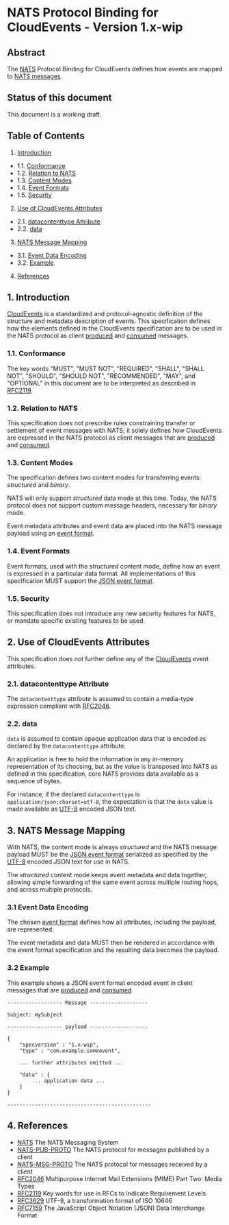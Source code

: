 # NATS Protocol Binding for CloudEvents - Version 1.x-wip

## Abstract

The [NATS][nats] Protocol Binding for CloudEvents defines how events are mapped
to [NATS messages][nats-msg-proto].

## Status of this document

This document is a working draft.

## Table of Contents

1. [Introduction](#1-introduction)

- 1.1. [Conformance](#11-conformance)
- 1.2. [Relation to NATS](#12-relation-to-nats)
- 1.3. [Content Modes](#13-content-modes)
- 1.4. [Event Formats](#14-event-formats)
- 1.5. [Security](#15-security)

2. [Use of CloudEvents Attributes](#2-use-of-cloudevents-attributes)

- 2.1. [datacontenttype Attribute](#21-datacontenttype-attribute)
- 2.2. [data](#22-data)

3. [NATS Message Mapping](#3-nats-message-mapping)

- 3.1. [Event Data Encoding](#31-event-data-encoding)
- 3.2. [Example](#32-example)

4. [References](#4-references)

## 1. Introduction

[CloudEvents][ce] is a standardized and protocol-agnostic definition of the
structure and metadata description of events. This specification defines how the
elements defined in the CloudEvents specification are to be used in the NATS
protocol as client [produced][nats-pub-proto] and [consumed][nats-msg-proto]
messages.

### 1.1. Conformance

The key words "MUST", "MUST NOT", "REQUIRED", "SHALL", "SHALL NOT", "SHOULD",
"SHOULD NOT", "RECOMMENDED", "MAY", and "OPTIONAL" in this document are to be
interpreted as described in [RFC2119][rfc2119].

### 1.2. Relation to NATS

This specification does not prescribe rules constraining transfer or settlement
of event messages with NATS; it solely defines how CloudEvents are expressed in
the NATS protocol as client messages that are [produced][nats-pub-proto] and
[consumed][nats-msg-proto].

### 1.3. Content Modes

The specification defines two content modes for transferring events:
_structured_ and _binary_.

NATS will only support _structured_ data mode at this time. Today, the NATS
protocol does not support custom message headers, necessary for _binary_ mode.

Event metadata attributes and event data are placed into the NATS message
payload using an [event format](#14-event-formats).

### 1.4. Event Formats

Event formats, used with the _structured_ content mode, define how an event is
expressed in a particular data format. All implementations of this specification
MUST support the [JSON event format][json-format].

### 1.5. Security

This specification does not introduce any new security features for NATS, or
mandate specific existing features to be used.

## 2. Use of CloudEvents Attributes

This specification does not further define any of the [CloudEvents][ce] event
attributes.

### 2.1. datacontenttype Attribute

The `datacontenttype` attribute is assumed to contain a media-type expression
compliant with [RFC2046][rfc2046].

### 2.2. data

`data` is assumed to contain opaque application data that is
encoded as declared by the `datacontenttype` attribute.

An application is free to hold the information in any in-memory representation
of its choosing, but as the value is transposed into NATS as defined in this
specification, core NATS provides data available as a sequence of bytes.

For instance, if the declared `datacontenttype` is
`application/json;charset=utf-8`, the expectation is that the `data`
value is made available as [UTF-8][rfc3629] encoded JSON text.

## 3. NATS Message Mapping

With NATS, the content mode is always _structured_ and the NATS message payload
MUST be the [JSON event format][json-format] serialized as specified by the
[UTF-8][rfc3629] encoded JSON text for use in NATS.

The _structured_ content mode keeps event metadata and data together, allowing
simple forwarding of the same event across multiple routing hops, and across
multiple protocols.

### 3.1 Event Data Encoding

The chosen [event format](#14-event-formats) defines how all attributes,
including the payload, are represented.

The event metadata and data MUST then be rendered in accordance with the event
format specification and the resulting data becomes the payload.

### 3.2 Example

This example shows a JSON event format encoded event in client messages that are
[produced][nats-pub-proto] and [consumed][nats-msg-proto].

```text
------------------ Message -------------------

Subject: mySubject

------------------ payload -------------------

{
    "specversion" : "1.x-wip",
    "type" : "com.example.someevent",

    ... further attributes omitted ...

    "data" : {
        ... application data ...
    }
}

-----------------------------------------------
```

## 4. References

- [NATS][nats] The NATS Messaging System
- [NATS-PUB-PROTO][nats-pub-proto] The NATS protocol for messages published by a
  client
- [NATS-MSG-PROTO][nats-msg-proto] The NATS protocol for messages received by a
  client
- [RFC2046][rfc2046] Multipurpose Internet Mail Extensions (MIME) Part Two:
  Media Types
- [RFC2119][rfc2119] Key words for use in RFCs to Indicate Requirement Levels
- [RFC3629][rfc3629] UTF-8, a transformation format of ISO 10646
- [RFC7159][rfc7159] The JavaScript Object Notation (JSON) Data Interchange
  Format

[ce]: ./spec.md
[json-format]: ./json-format.md
[nats]: https://nats.io
[nats-pub-proto]: https://nats.io/documentation/internals/nats-protocol/#PUB
[nats-msg-proto]: https://nats.io/documentation/internals/nats-protocol/#MSG
[json-value]: https://tools.ietf.org/html/rfc7159#section-3
[rfc2046]: https://tools.ietf.org/html/rfc2046
[rfc2119]: https://tools.ietf.org/html/rfc2119
[rfc3629]: https://tools.ietf.org/html/rfc3629
[rfc7159]: https://tools.ietf.org/html/rfc7159
